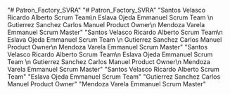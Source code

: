 "# Patron_Factory_SVRA" 
"# Patron_Factory_SVRA" 
"Santos Velasco Ricardo Alberto Scrum Team\n Eslava Ojeda Emmanuel Scrum Team \n Gutierrez Sanchez Carlos Manuel Product Owner\n Mendoza Varela Emmanuel Scrum Master"
"Santos Velasco Ricardo Alberto Scrum Team\n Eslava Ojeda Emmanuel Scrum Team \n Gutierrez Sanchez Carlos Manuel Product Owner\n Mendoza Varela Emmanuel Scrum Master"
"Santos Velasco Ricardo Alberto Scrum Team\n Eslava Ojeda Emmanuel Scrum Team \n Gutierrez Sanchez Carlos Manuel Product Owner\n Mendoza Varela Emmanuel Scrum Master"
"Santos Velasco Ricardo Alberto Scrum Team"
"Eslava Ojeda Emmanuel Scrum Team"
"Gutierrez Sanchez Carlos Manuel Product Owner"
"Mendoza Varela Emmanuel Scrum Master"
